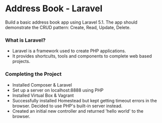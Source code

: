 # Address Book - Laravel
Build a basic address book app using Laravel 5.1. The app should demonstrate the CRUD pattern: Create, Read, Update, Delete.

### What is Laravel?
* Laravel is a framework used to create PHP applications.
* It provides shortcults, tools and components to complete web based projects.

### Completing the Project
* Installed Composer & Laravel
* Set up a server on localhost:8888 using PHP
* Installed Virtual Box & Vagrant
* Successfully installed Homestead but kept getting timeout errors in the browser. Decided to use PHP's built-in server instead.
* Created an initial new controller and returned 'hello world' to the browser.
